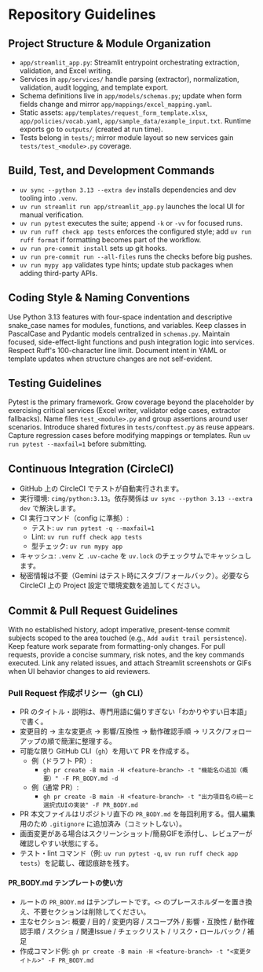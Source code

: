 # Repository Guidelines

## Project Structure & Module Organization
- `app/streamlit_app.py`: Streamlit entrypoint orchestrating extraction, validation, and Excel writing.
- Services in `app/services/` handle parsing (extractor), normalization, validation, audit logging, and template export.
- Schema definitions live in `app/models/schemas.py`; update when form fields change and mirror `app/mappings/excel_mapping.yaml`.
- Static assets: `app/templates/request_form_template.xlsx`, `app/policies/vocab.yaml`, `app/sample_data/example_input.txt`. Runtime exports go to `outputs/` (created at run time).
- Tests belong in `tests/`; mirror module layout so new services gain `tests/test_<module>.py` coverage.

## Build, Test, and Development Commands
- `uv sync --python 3.13 --extra dev` installs dependencies and dev tooling into `.venv`.
- `uv run streamlit run app/streamlit_app.py` launches the local UI for manual verification.
- `uv run pytest` executes the suite; append `-k` or `-vv` for focused runs.
- `uv run ruff check app tests` enforces the configured style; add `uv run ruff format` if formatting becomes part of the workflow.
- `uv run pre-commit install` sets up git hooks.
- `uv run pre-commit run --all-files` runs the checks before big pushes.
- `uv run mypy app` validates type hints; update stub packages when adding third-party APIs.

## Coding Style & Naming Conventions
Use Python 3.13 features with four-space indentation and descriptive snake_case names for modules, functions, and variables. Keep classes in PascalCase and Pydantic models centralized in `schemas.py`. Maintain focused, side-effect-light functions and push integration logic into services. Respect Ruff's 100-character line limit. Document intent in YAML or template updates when structure changes are not self-evident.

## Testing Guidelines
Pytest is the primary framework. Grow coverage beyond the placeholder by exercising critical services (Excel writer, validator edge cases, extractor fallbacks). Name files `test_<module>.py` and group assertions around user scenarios. Introduce shared fixtures in `tests/conftest.py` as reuse appears. Capture regression cases before modifying mappings or templates. Run `uv run pytest --maxfail=1` before submitting.

## Continuous Integration (CircleCI)
- GitHub 上の CircleCI でテストが自動実行されます。
- 実行環境: `cimg/python:3.13`。依存関係は `uv sync --python 3.13 --extra dev` で解決します。
- CI 実行コマンド（config に準拠）:
  - テスト: `uv run pytest -q --maxfail=1`
  - Lint: `uv run ruff check app tests`
  - 型チェック: `uv run mypy app`
- キャッシュ: `.venv` と `.uv-cache` を `uv.lock` のチェックサムでキャッシュします。
- 秘密情報は不要（Gemini はテスト時にスタブ/フォールバック）。必要なら CircleCI 上の Project 設定で環境変数を追加してください。

## Commit & Pull Request Guidelines
With no established history, adopt imperative, present-tense commit subjects scoped to the area touched (e.g., `Add audit trail persistence`). Keep feature work separate from formatting-only changes. For pull requests, provide a concise summary, risk notes, and the key commands executed. Link any related issues, and attach Streamlit screenshots or GIFs when UI behavior changes to aid reviewers.

### Pull Request 作成ポリシー（gh CLI）
- PR のタイトル・説明は、専門用語に偏りすぎない「わかりやすい日本語」で書く。
- 変更目的 → 主な変更点 → 影響/互換性 → 動作確認手順 → リスク/フォローアップの順で簡潔に整理する。
- 可能な限り GitHub CLI（`gh`）を用いて PR を作成する。
  - 例（ドラフト PR）:
    - `gh pr create -B main -H <feature-branch> -t "機能名の追加（概要）" -F PR_BODY.md -d`
  - 例（通常 PR）:
    - `gh pr create -B main -H <feature-branch> -t "出力項目名の統一と選択式UIの実装" -F PR_BODY.md`
- PR 本文ファイルはリポジトリ直下の `PR_BODY.md` を毎回利用する。個人編集用のため `.gitignore` に追加済み（コミットしない）。
- 画面変更がある場合はスクリーンショット/簡易GIFを添付し、レビュアーが確認しやすい状態にする。
- テスト・lint コマンド（例: `uv run pytest -q`, `uv run ruff check app tests`）を記載し、確認痕跡を残す。

#### PR_BODY.md テンプレートの使い方
- ルートの `PR_BODY.md` はテンプレートです。`<>` のプレースホルダーを置き換え、不要セクションは削除してください。
- 主なセクション: 概要 / 目的 / 変更内容 / スコープ外 / 影響・互換性 / 動作確認手順 / スクショ / 関連Issue / チェックリスト / リスク・ロールバック / 補足
- 作成コマンド例: `gh pr create -B main -H <feature-branch> -t "<変更タイトル>" -F PR_BODY.md`
